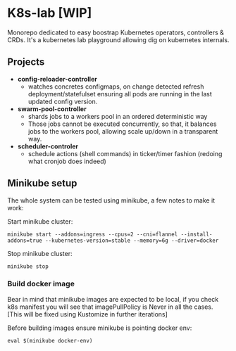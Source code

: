 # K8s-lab [WIP]

Monorepo dedicated to easy boostrap Kubernetes operators, controllers & CRDs. It's a kubernetes lab playground allowing dig on kubernetes internals.

## Projects

- **config-reloader-controller**
  - watches concretes configmaps, on change detected refresh deployment/statefulset ensuring all pods are running in the last updated config version.
- **swarm-pool-controller**
  - shards jobs to a workers pool in an ordered deterministic way
  - Those jobs cannot be executed concurrently, so that, it balances jobs to the workers pool, allowing scale up/down in a transparent way.
- **scheduler-controler**
  - schedule actions (shell commands) in ticker/timer fashion (redoing what cronjob does indeed)

## Minikube setup

The whole system can be tested using minikube, a few notes to make it work:

Start minikube cluster:
```
minikube start --addons=ingress --cpus=2 --cni=flannel --install-addons=true --kubernetes-version=stable --memory=6g --driver=docker
```

Stop minikube cluster:
```
minikube stop
```

### Build docker image
Bear in mind that minikube images are expected to be local, if you check k8s manifest you will see that imagePullPolicy is Never in all the cases. [This will be fixed using Kustomize in further iterations]

Before building images ensure minikube is pointing docker env:
```
eval $(minikube docker-env)
```
